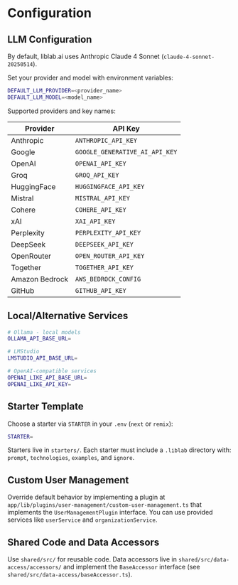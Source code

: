 # Configuration

## LLM Configuration

By default, liblab.ai uses Anthropic Claude 4 Sonnet (`claude-4-sonnet-20250514`).

Set your provider and model with environment variables:

```bash
DEFAULT_LLM_PROVIDER=<provider_name>
DEFAULT_LLM_MODEL=<model_name>
```

Supported providers and key names:

| Provider | API Key |
| --- | --- |
| Anthropic | `ANTHROPIC_API_KEY` |
| Google | `GOOGLE_GENERATIVE_AI_API_KEY` |
| OpenAI | `OPENAI_API_KEY` |
| Groq | `GROQ_API_KEY` |
| HuggingFace | `HUGGINGFACE_API_KEY` |
| Mistral | `MISTRAL_API_KEY` |
| Cohere | `COHERE_API_KEY` |
| xAI | `XAI_API_KEY` |
| Perplexity | `PERPLEXITY_API_KEY` |
| DeepSeek | `DEEPSEEK_API_KEY` |
| OpenRouter | `OPEN_ROUTER_API_KEY` |
| Together | `TOGETHER_API_KEY` |
| Amazon Bedrock | `AWS_BEDROCK_CONFIG` |
| GitHub | `GITHUB_API_KEY` |

## Local/Alternative Services

```bash
# Ollama - local models
OLLAMA_API_BASE_URL=

# LMStudio
LMSTUDIO_API_BASE_URL=

# OpenAI-compatible services
OPENAI_LIKE_API_BASE_URL=
OPENAI_LIKE_API_KEY=
```

## Starter Template

Choose a starter via `STARTER` in your `.env` (`next` or `remix`):

```bash
STARTER=
```

Starters live in `starters/`. Each starter must include a `.liblab` directory with: `prompt`, `technologies`, `examples`, and `ignore`.

## Custom User Management

Override default behavior by implementing a plugin at `app/lib/plugins/user-management/custom-user-management.ts` that implements the `UserManagementPlugin` interface. You can use provided services like `userService` and `organizationService`.

## Shared Code and Data Accessors

Use `shared/src/` for reusable code. Data accessors live in `shared/src/data-access/accessors/` and implement the `BaseAccessor` interface (see `shared/src/data-access/baseAccessor.ts`).
